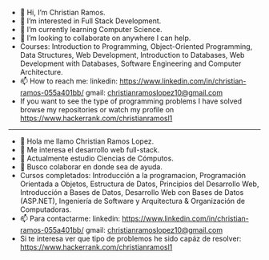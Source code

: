 - 👋 Hi, I’m Christian Ramos.
- 👀 I’m interested in Full Stack Development.
- 🌱 I’m currently learning Computer Science.
- 💞️ I’m looking to collaborate on anywhere I can help.
- Courses: Introduction to Programming, Object-Oriented Programming, Data Structures, Web Development, Introduction to Databases, Web Development with Databases, Software Engineering and Computer Architecture. 
- 📫 How to reach me: 
    linkedin: https://www.linkedin.com/in/christian-ramos-055a401bb/
    gmail: christianramoslopez10@gmail.com
- If you want to see the type of programming problems I have solved browse my repositories or watch my profile on https://www.hackerrank.com/christianramosl1

-------------------------------------------------------------------------------------------------------------------------------------------------------------------------

- 👋 Hola me llamo Christian Ramos Lopez.
- 👀 Me interesa el desarrollo web full-stack.
- 🌱 Actualmente estudio Ciencias de Cómputos.
- 💞️ Busco colaborar en donde sea de ayuda.
- Cursos completados: Introducción a la programacion, Programación Orientada a Objetos, Estructura de Datos, Principios del Desarrollo Web, Introducción a Bases de Datos, Desarrollo Web con Bases de Datos (ASP.NET), Ingeniería de Software y Arquitectura & Organización de Computadoras. 
- 📫 Para contactarme: 
    linkedin: https://www.linkedin.com/in/christian-ramos-055a401bb/
    gmail: christianramoslopez10@gmail.com
- Si te interesa ver que tipo de problemos he sido capáz de resolver: https://www.hackerrank.com/christianramosl1
